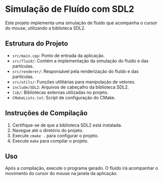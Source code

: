 # Simulação de Fluído com SDL2

Este projeto implementa uma simulação de fluído que acompanha o cursor do mouse, utilizando a biblioteca SDL2.

## Estrutura do Projeto

- `src/main.cpp`: Ponto de entrada da aplicação.
- `src/fluid/`: Contém a implementação da simulação do fluído e das partículas.
- `src/renderer/`: Responsável pela renderização do fluído e das partículas.
- `src/utils/`: Funções utilitárias para manipulação de vetores.
- `include/SDL2`: Arquivos de cabeçalho da biblioteca SDL2.
- `lib/`: Bibliotecas externas utilizadas no projeto.
- `CMakeLists.txt`: Script de configuração do CMake.

## Instruções de Compilação

1. Certifique-se de que a biblioteca SDL2 está instalada.
2. Navegue até o diretório do projeto.
3. Execute `cmake .` para configurar o projeto.
4. Execute `make` para compilar o projeto.

## Uso

Após a compilação, execute o programa gerado. O fluído irá acompanhar o movimento do cursor do mouse na janela da aplicação.
